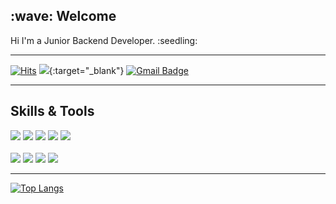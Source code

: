 
<p >
<h2> :wave: Welcome </h2>
<p> Hi I'm a Junior Backend Developer. :seedling:</p>



* * * 

[![Hits](https://hits.seeyoufarm.com/api/count/incr/badge.svg?url=https%3A%2F%2Fgithub.com%2Fnicholas019%2Fnicholas019&count_bg=%23374B28&title_bg=%23847C7C&icon=&icon_color=%23E7E7E7&title=hits&edge_flat=false)](https://hits.seeyoufarm.com)
[![](https://img.shields.io/badge/Velog-20C997?style=flat-square&logo=Velog&logoColor=white)](https://velog.io/@nichol){:target="_blank"}
[![Gmail Badge](https://img.shields.io/badge/Gmail-d14836?style=flat-square&logo=Gmail&logoColor=white&link=mailto:sorkihg@gmail.com)](mailto:sorkihg@gmail.com)



***

<h2>Skills & Tools</h2>
<div>
  <img src="https://img.shields.io/badge/HTML5-E34F26?style=flat-square&logo=HTML&logoColor=white"/>
  <img src="https://img.shields.io/badge/Python-3776AB?style=flat-square&logo=Python&logoColor=white"/>
  <img src="https://img.shields.io/badge/Django-092E20?style=flat-square&logo=Django&logoColor=white"/>
  <img src="https://img.shields.io/badge/MySQL-4479A1?style=flat-square&logo=MsSQL&logoColor=white"/>
  <img src="https://img.shields.io/badge/Git-F05032?style=flat-square&logo=Git&logoColor=white"/>
  </div>
  <br>
  <div>
  <img src="https://img.shields.io/badge/Amazon AWS-232F3E?style=flat-square&logo=Amazon AWS&logoColor=white"/>
  <img src="https://img.shields.io/badge/Visual Studio Code-007ACC?style=flat-square&logo=Visual Studio Code&logoColor=white"/>
  <img src="https://img.shields.io/badge/Docker-2496ED?style=flat-square&logo=Docker&logoColor=white"/>
    <img src="https://img.shields.io/badge/GitHub-181717?style=flat-square&logo=GitHub&logoColor=white"/>
  
------------------

</div>

[![Top Langs](https://github-readme-stats.vercel.app/api/top-langs/?username=nicholas019&layout=compact)](https://github.com/nicholas019/github-readme-stats)

</p


<!---
nicholas019/nicholas019 is a ✨ special ✨ repository because its `README.md` (this file) appears on your GitHub profile.
You can click the Preview link to take a look at your changes.
--->

